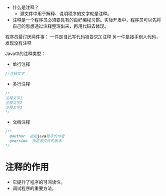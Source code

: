 - 什么是注释？
   - 源文件中用于解释、说明程序的文字就是注释。
- 注释是一个程序员必须要具有的良好编程习惯。实际开发中，程序员可以先将自己的思想通过注释整理出来，再用代码去体现。

程序员最讨厌两件事：
一件是自己写代码被要求加注释
另一件是接手别人代码，发现没有注释

Java中的注释类型：

- 单行注释
```java
//注释文字
```

- 多行注释
```java
/* 
注释文字1 
注释文字2
注释文字3
*/
```

- 文档注释
```java
/**
  @author  指定java程序的作者
  @version  指定源文件的版本
*/ 
```
# 注释的作用


- 它提升了程序的可阅读性。
- 调试程序的重要方法。
